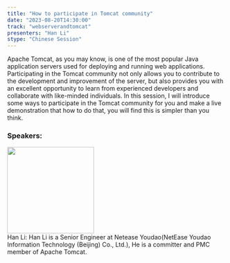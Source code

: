 ```yaml
---
title: "How to participate in Tomcat community"
date: "2023-08-20T14:30:00" 
track: "webserverandtomcat"
presenters: "Han Li"
stype: "Chinese Session"
---
```

Apache Tomcat, as you may know, is one of the most popular Java application servers used for deploying and running web applications. Participating in the Tomcat community not only allows you to contribute to the development and improvement of the server, but also provides you with an excellent opportunity to learn from experienced developers and collaborate with like-minded individuals.
In this session, I will introduce some ways to participate in the Tomcat community for you and make a live demonstration that how to do that,   you will find this is simpler than you think.
 ### Speakers: 
 <img src="https://img.bagevent.com/resource/20230603/1500563720.jpg" width="200" /><br>Han Li: Han Li is a Senior Engineer at Netease Youdao(NetEase Youdao Information Technology (Beijing) Co., Ltd.), He is a committer and PMC member of Apache Tomcat.
 <br><br>
